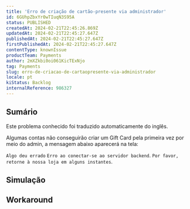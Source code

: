 ```yaml
---
title: 'Erro de criação de cartão-presente via administrador'
id: 6GUhpZbxYr0wTIuqN3S95A
status: PUBLISHED
createdAt: 2024-02-21T22:45:26.869Z
updatedAt: 2024-02-21T22:45:27.647Z
publishedAt: 2024-02-21T22:45:27.647Z
firstPublishedAt: 2024-02-21T22:45:27.647Z
contentType: knownIssue
productTeam: Payments
author: 2mXZkbi0oi061KicTExNjo
tag: Payments
slug: erro-de-criacao-de-cartaopresente-via-administrador
locale: pt
kiStatus: Backlog
internalReference: 986327
---
```


## Sumário

<div class="alert alert-info">
  <p>Este problema conhecido foi traduzido automaticamente do inglês.</p>
</div>


Algumas contas não conseguirão criar um Gift Card pela primeira vez por meio do admin, a mensagem abaixo aparecerá na tela:

`Algo deu errado`
`Erro ao conectar-se ao servidor backend`.
`Por favor, retorne à nossa loja em alguns instantes`.

## Simulação



## Workaround



